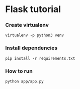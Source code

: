 # Flask tutorial


### Create virtualenv

```
virtualenv -p python3 venv
```

### Install dependencies

```
pip install -r requirements.txt
```

### How to run

```
python app/app.py
```
